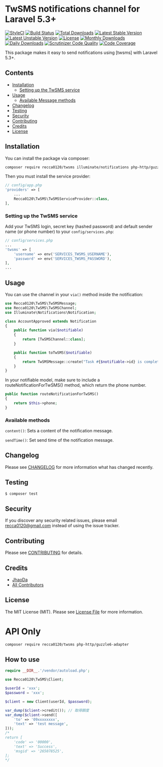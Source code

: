 # TwSMS notifications channel for Laravel 5.3+

[![StyleCI](https://styleci.io/repos/83760327/shield?style=flat)](https://styleci.io/repos/83760327)
[![Build Status](https://travis-ci.org/recca0120/twsms.svg)](https://travis-ci.org/recca0120/twsms)
[![Total Downloads](https://poser.pugx.org/recca0120/twsms/d/total.svg)](https://packagist.org/packages/recca0120/twsms)
[![Latest Stable Version](https://poser.pugx.org/recca0120/twsms/v/stable.svg)](https://packagist.org/packages/recca0120/twsms)
[![Latest Unstable Version](https://poser.pugx.org/recca0120/twsms/v/unstable.svg)](https://packagist.org/packages/recca0120/twsms)
[![License](https://poser.pugx.org/recca0120/twsms/license.svg)](https://packagist.org/packages/recca0120/twsms)
[![Monthly Downloads](https://poser.pugx.org/recca0120/twsms/d/monthly)](https://packagist.org/packages/recca0120/twsms)
[![Daily Downloads](https://poser.pugx.org/recca0120/twsms/d/daily)](https://packagist.org/packages/recca0120/twsms)
[![Scrutinizer Code Quality](https://scrutinizer-ci.com/g/recca0120/twsms/badges/quality-score.png?b=master)](https://scrutinizer-ci.com/g/recca0120/twsms/?branch=master)
[![Code Coverage](https://scrutinizer-ci.com/g/recca0120/twsms/badges/coverage.png?b=master)](https://scrutinizer-ci.com/g/recca0120/twsms/?branch=master)

This package makes it easy to send notifications using [twsms] with Laravel 5.3+.

## Contents

- [Installation](#installation)
    - [Setting up the TwSMS service](#setting-up-the-TwSMS-service)
- [Usage](#usage)
    - [Available Message methods](#available-message-methods)
- [Changelog](#changelog)
- [Testing](#testing)
- [Security](#security)
- [Contributing](#contributing)
- [Credits](#credits)
- [License](#license)


## Installation

You can install the package via composer:

```bash
composer require recca0120/twsms illuminate/notifications php-http/guzzle6-adapter
```

Then you must install the service provider:
```php
// config/app.php
'providers' => [
    ...
    Recca0120\TwSMS\TwSMSServiceProvider::class,
],
```

### Setting up the TwSMS service

Add your TwSMS login, secret key (hashed password) and default sender name (or phone number) to your `config/services.php`:

```php
// config/services.php
...
'twsms' => [
    'username' => env('SERVICES_TWSMS_USERNAME'),
    'password' => env('SERVICES_TWSMS_PASSWORD'),
],
...
```

## Usage

You can use the channel in your `via()` method inside the notification:

```php
use Recca0120\TwSMS\TwSMSMessage;
use Recca0120\TwSMS\TwSMSChannel;
use Illuminate\Notifications\Notification;

class AccountApproved extends Notification
{
    public function via($notifiable)
    {
        return [TwSMSChannel::class];
    }

    public function toTwSMS($notifiable)
    {
        return TwSMSMessage::create("Task #{$notifiable->id} is complete!");
    }
}
```

In your notifiable model, make sure to include a routeNotificationForTwSMS() method, which return the phone number.

```php
public function routeNotificationForTwSMS()
{
    return $this->phone;
}
```

### Available methods

`content()`: Sets a content of the notification message.

`sendTime()`: Set send time of the notification message.

## Changelog

Please see [CHANGELOG](CHANGELOG.md) for more information what has changed recently.

## Testing

``` bash
$ composer test
```

## Security

If you discover any security related issues, please email recca0120@gmail.com instead of using the issue tracker.

## Contributing

Please see [CONTRIBUTING](CONTRIBUTING.md) for details.

## Credits

- [JhaoDa](https://github.com/recca0120)
- [All Contributors](../../contributors)

## License

The MIT License (MIT). Please see [License File](LICENSE.md) for more information.


# API Only

```bash
composer require recca0120/twsms php-http/guzzle6-adapter
```

## How to use

```php
require __DIR__.'/vendor/autoload.php';

use Recca0120\TwSMS\Client;

$userId = 'xxx';
$password = 'xxx';

$client = new Client(userId, $password);

var_dump($client->credit()); // 取得額度
var_dump($client->send([
    'to' => '09xxxxxxxx',
    'text' => 'test message',
]));
/*
return [
    'code' => '00000',
    'text' => 'Success',
    'msgid' => '265078525',
];
*/
```
